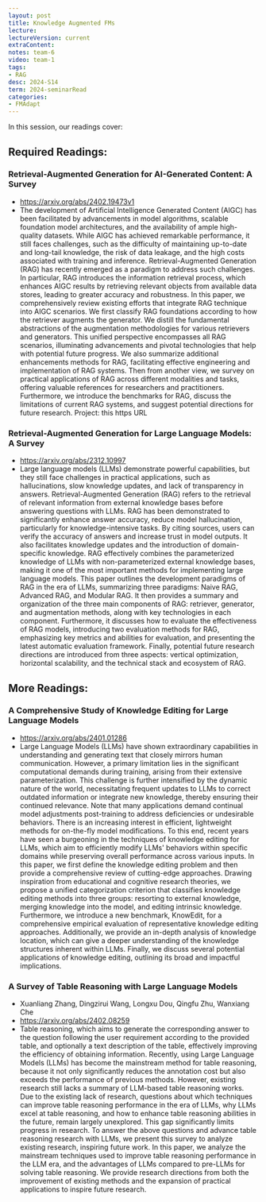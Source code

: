 ```yaml
---
layout: post
title: Knowledge Augmented FMs 
lecture: 
lectureVersion: current
extraContent: 
notes: team-6
video: team-1
tags:
- RAG
desc: 2024-S14
term: 2024-seminarRead
categories:
- FMAdapt
---
```


In this session, our readings cover: 

## Required Readings: 


### Retrieval-Augmented Generation for AI-Generated Content: A Survey
+ https://arxiv.org/abs/2402.19473v1
+ The development of Artificial Intelligence Generated Content (AIGC) has been facilitated by advancements in model algorithms, scalable foundation model architectures, and the availability of ample high-quality datasets. While AIGC has achieved remarkable performance, it still faces challenges, such as the difficulty of maintaining up-to-date and long-tail knowledge, the risk of data leakage, and the high costs associated with training and inference. Retrieval-Augmented Generation (RAG) has recently emerged as a paradigm to address such challenges. In particular, RAG introduces the information retrieval process, which enhances AIGC results by retrieving relevant objects from available data stores, leading to greater accuracy and robustness. In this paper, we comprehensively review existing efforts that integrate RAG technique into AIGC scenarios. We first classify RAG foundations according to how the retriever augments the generator. We distill the fundamental abstractions of the augmentation methodologies for various retrievers and generators. This unified perspective encompasses all RAG scenarios, illuminating advancements and pivotal technologies that help with potential future progress. We also summarize additional enhancements methods for RAG, facilitating effective engineering and implementation of RAG systems. Then from another view, we survey on practical applications of RAG across different modalities and tasks, offering valuable references for researchers and practitioners. Furthermore, we introduce the benchmarks for RAG, discuss the limitations of current RAG systems, and suggest potential directions for future research. Project: this https URL


### Retrieval-Augmented Generation for Large Language Models: A Survey
  + https://arxiv.org/abs/2312.10997
  + Large language models (LLMs) demonstrate powerful capabilities, but they still face challenges in practical applications, such as hallucinations, slow knowledge updates, and lack of transparency in answers. Retrieval-Augmented Generation (RAG) refers to the retrieval of relevant information from external knowledge bases before answering questions with LLMs. RAG has been demonstrated to significantly enhance answer accuracy, reduce model hallucination, particularly for knowledge-intensive tasks. By citing sources, users can verify the accuracy of answers and increase trust in model outputs. It also facilitates knowledge updates and the introduction of domain-specific knowledge. RAG effectively combines the parameterized knowledge of LLMs with non-parameterized external knowledge bases, making it one of the most important methods for implementing large language models. This paper outlines the development paradigms of RAG in the era of LLMs, summarizing three paradigms: Naive RAG, Advanced RAG, and Modular RAG. It then provides a summary and organization of the three main components of RAG: retriever, generator, and augmentation methods, along with key technologies in each component. Furthermore, it discusses how to evaluate the effectiveness of RAG models, introducing two evaluation methods for RAG, emphasizing key metrics and abilities for evaluation, and presenting the latest automatic evaluation framework. Finally, potential future research directions are introduced from three aspects: vertical optimization, horizontal scalability, and the technical stack and ecosystem of RAG.


## More Readings: 


### A Comprehensive Study of Knowledge Editing for Large Language Models
+ https://arxiv.org/abs/2401.01286
+ Large Language Models (LLMs) have shown extraordinary capabilities in understanding and generating text that closely mirrors human communication. However, a primary limitation lies in the significant computational demands during training, arising from their extensive parameterization. This challenge is further intensified by the dynamic nature of the world, necessitating frequent updates to LLMs to correct outdated information or integrate new knowledge, thereby ensuring their continued relevance. Note that many applications demand continual model adjustments post-training to address deficiencies or undesirable behaviors. There is an increasing interest in efficient, lightweight methods for on-the-fly model modifications. To this end, recent years have seen a burgeoning in the techniques of knowledge editing for LLMs, which aim to efficiently modify LLMs' behaviors within specific domains while preserving overall performance across various inputs. In this paper, we first define the knowledge editing problem and then provide a comprehensive review of cutting-edge approaches. Drawing inspiration from educational and cognitive research theories, we propose a unified categorization criterion that classifies knowledge editing methods into three groups: resorting to external knowledge, merging knowledge into the model, and editing intrinsic knowledge. Furthermore, we introduce a new benchmark, KnowEdit, for a comprehensive empirical evaluation of representative knowledge editing approaches. Additionally, we provide an in-depth analysis of knowledge location, which can give a deeper understanding of the knowledge structures inherent within LLMs. Finally, we discuss several potential applications of knowledge editing, outlining its broad and impactful implications.




### A Survey of Table Reasoning with Large Language Models
+ Xuanliang Zhang, Dingzirui Wang, Longxu Dou, Qingfu Zhu, Wanxiang Che
+ https://arxiv.org/abs/2402.08259
+ Table reasoning, which aims to generate the corresponding answer to the question following the user requirement according to the provided table, and optionally a text description of the table, effectively improving the efficiency of obtaining information. Recently, using Large Language Models (LLMs) has become the mainstream method for table reasoning, because it not only significantly reduces the annotation cost but also exceeds the performance of previous methods. However, existing research still lacks a summary of LLM-based table reasoning works. Due to the existing lack of research, questions about which techniques can improve table reasoning performance in the era of LLMs, why LLMs excel at table reasoning, and how to enhance table reasoning abilities in the future, remain largely unexplored. This gap significantly limits progress in research. To answer the above questions and advance table reasoning research with LLMs, we present this survey to analyze existing research, inspiring future work. In this paper, we analyze the mainstream techniques used to improve table reasoning performance in the LLM era, and the advantages of LLMs compared to pre-LLMs for solving table reasoning. We provide research directions from both the improvement of existing methods and the expansion of practical applications to inspire future research.




